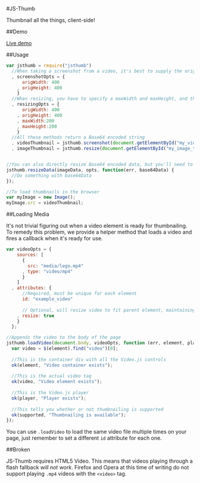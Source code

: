 #JS-Thumb

Thumbnail all the things, client-side!


##Demo

[Live demo](http://ben-ng.github.io/js-thumb)


##Usage

```javascript
var jsthumb = require("jsthumb")
  //When taking a screenshot from a video, it's best to supply the original dimensions of the video
  , screenshotOpts = {
      origWidth: 400
    , origHeight: 400
    }
  //When resizing, you have to specify a maxWidth and maxHeight, and the original dimensions are recommended but optional
  , resizingOpts = {
      origWidth: 400
    , origHeight: 400
    , maxWidth:200
    , maxHeight:200
    }
  //All these methods return a Base64 encoded string
  , videoThumbnail = jsthumb.screenshot(document.getElementById("my_video_tag"), screenshotOpts)
  , imageThumbnail = jsthumb.resize(document.getElementById("my_image_tag"), resizingOpts);


//You can also directly resize Base64 encoded data, but you'll need to provide a callback for that
jsthumb.resizeData(imageData, opts, function(err, base64Data) {
  //Do something with base64Data
});

//To load thumbnails in the browser
var myImage = new Image();
myImage.src = videoThumbnail;
```


##Loading Media

It's not trivial figuring out when a video element is ready for thumbnailing. To remedy this problem, we provide a helper method that loads a video and fires a callback when it's ready for use.

```javascript
var videoOpts = {
    sources: [
      {
        src: "media/lego.mp4"
      , type: "video/mp4"
      }
    ]
  , attributes: {
      //Required, must be unique for each element
      id: "example_video"
      
      // Optional, will resize video to fit parent element, maintaining aspect ratio
    , resize: true
    }
  };

//Appends the video to the body of the page
jsthumb.loadVideo(document.body, videoOpts, function (err, element, player, supported) {
  var video = $(element).find("video")[0];
  
  //This is the container div with all the Video.js controls
  ok(element, "Video container exists");
  
  //This is the actual video tag
  ok(video, "Video element exists");
  
  //This is the Video.js player
  ok(player, "Player exists");
  
  //This tells you whether or not thumbnailing is supported
  ok(supported, "Thumbnailing is available");
});
```

You can use `.loadVideo` to load the same video file multiple times on your page, just remember to set a different `id` attribute for each one.

##Broken

JS-Thumb requires HTML5 Video. This means that videos playing through a flash fallback *will not work*. Firefox and Opera at this time of writing do not support playing `.mp4` videos with the `<video>` tag.